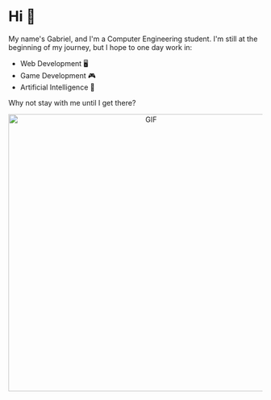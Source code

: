# Hi 👋

My name's Gabriel, and I'm a Computer Engineering student. I'm still at the beginning of my journey, but I hope to one day work in:

- Web Development 🖥️
- Game Development 🎮
- Artificial Intelligence 🤖

Why not stay with me until I get there?

<div align="center">
<img hight="400" width="550" alt="GIF" align="center" src="https://64.media.tumblr.com/1f35d38b27d6d62507fafce6dfca8382/a812b236aa921c27-8b/s1280x1920/6880e3a3df3b584d69bc9efc41c1dfe022aabd90.gif">
</div>

